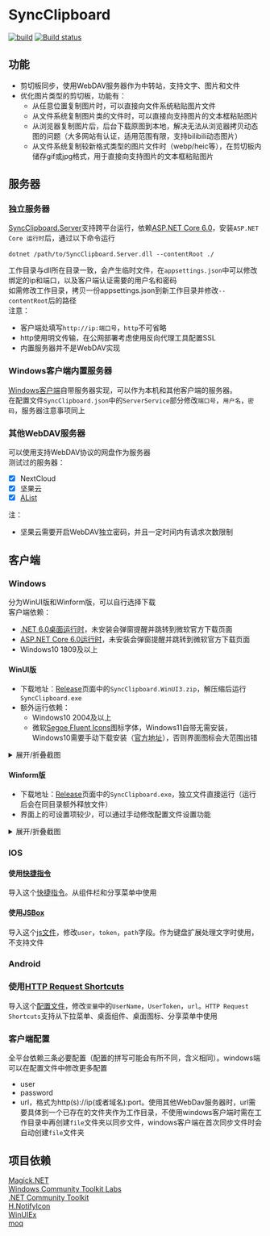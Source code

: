 # SyncClipboard
[![build](https://github.com/Jeric-X/SyncClipboard/actions/workflows/build.yml/badge.svg?branch=WinUI3)](https://github.com/Jeric-X/SyncClipboard/actions?query=branch%3AWinUI3)
[![Build status](https://ci.appveyor.com/api/projects/status/4hm1au4xaikj96tr/branch/WinUI3?svg=true)](https://ci.appveyor.com/project/Jeric-X/syncclipboard/branch/WinUI3)
## 功能

- 剪切板同步，使用WebDAV服务器作为中转站，支持文字、图片和文件  
- 优化图片类型的剪切板，功能有：
  - 从任意位置复制图片时，可以直接向文件系统粘贴图片文件
  - 从文件系统复制图片类的文件时，可以直接向支持图片的文本框粘贴图片
  - 从浏览器复制图片后，后台下载原图到本地，解决无法从浏览器拷贝动态图的问题（大多网站有认证，适用范围有限，支持bilibili动态图片）
  - 从文件系统复制较新格式类型的图片文件时（webp/heic等），在剪切板内储存gif或jpg格式，用于直接向支持图片的文本框粘贴图片

## 服务器
### 独立服务器
[SyncClipboard.Server](https://github.com/Jeric-X/SyncClipboard/releases/)支持跨平台运行，依赖[ASP.NET Core 6.0](https://dotnet.microsoft.com/zh-cn/download/dotnet/6.0)，安装`ASP.NET Core 运行时`后，通过以下命令运行
```
dotnet /path/to/SyncClipboard.Server.dll --contentRoot ./
```
工作目录与dll所在目录一致，会产生临时文件，在`appsettings.json`中可以修改绑定的ip和端口，以及客户端认证需要的用户名和密码  
如需修改工作目录，拷贝一份appsettings.json到新工作目录并修改`--contentRoot`后的路径  
注意：
- 客户端处填写`http://ip:端口号`，`http`不可省略
- http使用明文传输，在公网部署考虑使用反向代理工具配置SSL
- 内置服务器并不是WebDAV实现

### Windows客户端内置服务器
[Windows客户端](#Windows)自带服务器实现，可以作为本机和其他客户端的服务器。  
在配置文件`SyncClipboard.json`中的`ServerService`部分修改`端口号`，`用户名`，`密码`，服务器注意事项同上

### 其他WebDAV服务器
可以使用支持WebDAV协议的网盘作为服务器  
测试过的服务器：   
- [x] NextCloud  
- [x] 坚果云  
- [x] [AList](https://alist.nn.ci/)

注：
- 坚果云需要开启WebDAV独立密码，并且一定时间内有请求次数限制

## 客户端
### Windows   
分为WinUI版和Winform版，可以自行选择下载  
客户端依赖：   
- [.NET 6.0桌面运行时](https://dotnet.microsoft.com/en-us/download/dotnet/thank-you/runtime-desktop-6.0.16-windows-x64-installer)，未安装会弹窗提醒并跳转到微软官方下载页面  
- [ASP.NET Core 6.0运行时](https://dotnet.microsoft.com/en-us/download/dotnet/thank-you/runtime-aspnetcore-6.0.16-windows-x64-installer)，未安装会弹窗提醒并跳转到微软官方下载页面  
- Windows10 1809及以上
#### WinUI版

- 下载地址：[Release](https://github.com/Jeric-X/SyncClipboard/releases/)页面中的`SyncClipboard.WinUI3.zip`，解压缩后运行`SyncClipboard.exe`  
- 额外运行依赖：
  - Windows10 2004及以上  
  - 微软[Segoe Fluent Icons](https://learn.microsoft.com/zh-cn/windows/apps/design/style/segoe-fluent-icons-font)图标字体，Windows11自带无需安装，Windows10需要手动下载安装（[官方地址](https://aka.ms/SegoeFluentIcons)），否则界面图标会大范围出错

<details>
<summary>展开/折叠截图</summary>

![](assets/WinUI.png)

</details>

#### Winform版
- 下载地址：[Release](https://github.com/Jeric-X/SyncClipboard/releases/)页面中的`SyncClipboard.exe`，独立文件直接运行（运行后会在同目录额外释放文件）
- 界面上的可设置项较少，可以通过手动修改配置文件设置功能

<details>
<summary>展开/折叠截图</summary>

![](assets/Winform.png)

</details>

### IOS 
#### 使用[快捷指令](https://apps.apple.com/cn/app/%E5%BF%AB%E6%8D%B7%E6%8C%87%E4%BB%A4/id1462947752)  

导入这个[快捷指令](https://www.icloud.com/shortcuts/9e2f44bd12a84935b715aac9b488f6ee)。从组件栏和分享菜单中使用

#### 使用[JSBox](https://apps.apple.com/cn/app/jsbox-%E5%AD%A6%E4%B9%A0%E5%86%99%E4%BB%A3%E7%A0%81/id1312014438)
导入这个[js文件](/script/Clipboard.js)，修改`user`，`token`，`path`字段。作为键盘扩展处理文字时使用，不支持文件

### Android
### 使用[HTTP Request Shortcuts](https://play.google.com/store/apps/details?id=ch.rmy.android.http_shortcuts)
导入这个[配置文件](/script/shortcuts.zip)，修改`变量`中的`UserName`，`UserToken`，`url`。`HTTP Request Shortcuts`支持从下拉菜单、桌面组件、桌面图标、分享菜单中使用

### 客户端配置

全平台依赖三条必要配置（配置的拼写可能会有所不同，含义相同）。windows端可以在配置文件中修改更多配置
- user
- password
- url，格式为http(s)://ip(或者域名):port。使用其他WebDav服务器时，url需要具体到一个已存在的文件夹作为工作目录，不使用windows客户端时需在工作目录中再创建`file`文件夹以同步文件，windows客户端在首次同步文件时会自动创建`file`文件夹

## 项目依赖
[Magick.NET](https://github.com/dlemstra/Magick.NET)  
[Windows Community Toolkit Labs](https://github.com/CommunityToolkit/Labs-Windows)  
[.NET Community Toolkit](https://github.com/CommunityToolkit/dotnet)  
[H.NotifyIcon](https://github.com/HavenDV/H.NotifyIcon)  
[WinUIEx](https://github.com/dotMorten/WinUIEx)  
[moq](https://github.com/moq/moq)